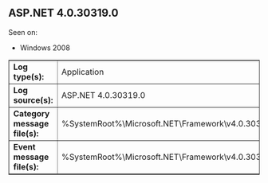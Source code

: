 ## ASP.NET 4.0.30319.0

Seen on:
* Windows 2008

<table border="1" class="docutils">
  <tbody>
    <tr>
      <td><b>Log type(s):</b></td>
      <td>Application</td>
    </tr>
    <tr>
      <td><b>Log source(s):</b></td>
      <td>ASP.NET 4.0.30319.0</td>
    </tr>
    <tr>
      <td><b>Category message file(s):</b></td>
      <td>%SystemRoot%\Microsoft.NET\Framework\v4.0.30319\aspnet_rc.dll</td>
    </tr>
    <tr>
      <td><b>Event message file(s):</b></td>
      <td>%SystemRoot%\Microsoft.NET\Framework\v4.0.30319\aspnet_rc.dll</td>
    </tr>
  </tbody>
</table>

&nbsp;

